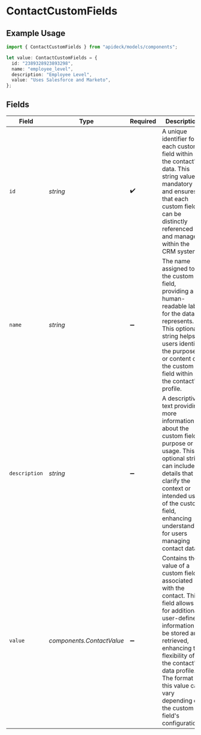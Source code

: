 # ContactCustomFields

## Example Usage

```typescript
import { ContactCustomFields } from "apideck/models/components";

let value: ContactCustomFields = {
  id: "2389328923893298",
  name: "employee_level",
  description: "Employee Level",
  value: "Uses Salesforce and Marketo",
};
```

## Fields

| Field                                                                                                                                                                                                                                                                                              | Type                                                                                                                                                                                                                                                                                               | Required                                                                                                                                                                                                                                                                                           | Description                                                                                                                                                                                                                                                                                        | Example                                                                                                                                                                                                                                                                                            |
| -------------------------------------------------------------------------------------------------------------------------------------------------------------------------------------------------------------------------------------------------------------------------------------------------- | -------------------------------------------------------------------------------------------------------------------------------------------------------------------------------------------------------------------------------------------------------------------------------------------------- | -------------------------------------------------------------------------------------------------------------------------------------------------------------------------------------------------------------------------------------------------------------------------------------------------- | -------------------------------------------------------------------------------------------------------------------------------------------------------------------------------------------------------------------------------------------------------------------------------------------------- | -------------------------------------------------------------------------------------------------------------------------------------------------------------------------------------------------------------------------------------------------------------------------------------------------- |
| `id`                                                                                                                                                                                                                                                                                               | *string*                                                                                                                                                                                                                                                                                           | :heavy_check_mark:                                                                                                                                                                                                                                                                                 | A unique identifier for each custom field within the contact's data. This string value is mandatory and ensures that each custom field can be distinctly referenced and managed within the CRM system.                                                                                             | 2389328923893298                                                                                                                                                                                                                                                                                   |
| `name`                                                                                                                                                                                                                                                                                             | *string*                                                                                                                                                                                                                                                                                           | :heavy_minus_sign:                                                                                                                                                                                                                                                                                 | The name assigned to the custom field, providing a human-readable label for the data it represents. This optional string helps users identify the purpose or content of the custom field within the contact's profile.                                                                             | employee_level                                                                                                                                                                                                                                                                                     |
| `description`                                                                                                                                                                                                                                                                                      | *string*                                                                                                                                                                                                                                                                                           | :heavy_minus_sign:                                                                                                                                                                                                                                                                                 | A descriptive text providing more information about the custom field's purpose or usage. This optional string can include details that clarify the context or intended use of the custom field, enhancing understanding for users managing contact data.                                           | Employee Level                                                                                                                                                                                                                                                                                     |
| `value`                                                                                                                                                                                                                                                                                            | *components.ContactValue*                                                                                                                                                                                                                                                                          | :heavy_minus_sign:                                                                                                                                                                                                                                                                                 | Contains the value of a custom field associated with the contact. This field allows for additional, user-defined information to be stored and retrieved, enhancing the flexibility of the contact's data profile. The format of this value can vary depending on the custom field's configuration. |                                                                                                                                                                                                                                                                                                    |